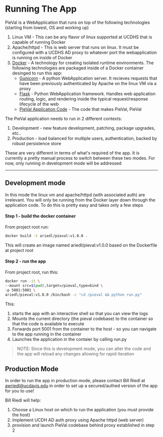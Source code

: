 # Running The App

PieVal is a WebApplication that runs on top of the following technologies (starting from lowest, OS and working up)

1. Linux VM - This can be any flavor of linux supported at UCDHS that is capable of running Docker
1. Apache/httpd - This is web server that runs on linux.  It must be configured with a UCDHS AD proxy to whatever port the webapplication is running on inside of Docker
1. [Docker](https://www.docker.com/) - A technology for creating isolated runtime environments.  The following technologies are packaged inside of a Docker container desinged to run this app:
    - [Gunicorn](https://gunicorn.org/) - A python WebApplication server.  It recieves requests that have been previously authenticated by Apache on the linux VM via a proxy
    - [Flask](https://flask.palletsprojects.com/en/2.2.x/) - Python WebApplication framework.  Handles web application routing, logic, and rendering inside the typical request/response lifecycle of the web
    - [PieVal Application Code](https://gitlab.ri.ucdavis.edu/ri/pydatautils/pieval) - The code that makes PieVal, PieVal


The PieVal application needs to run in 2 different contexts:

1. Development - new feature development, patching, package upgrades, etc..
1. Production - load balanced for multiple users, authentication, backed by robust persistence store

These are very different in terms of what's required of the app.  It is currently a pretty manual process to switch between these two modes.  For now, only running in development mode will be addressed

--- 

## Development mode

In this mode the linux vm and apache/httpd (with associated auth) are irrelevant.  You will only be running from the Docker layer down through the application code.  To do this is pretty easy and takes only a few steps

#### Step 1 - build the docker container

From project root run:

```sh
docker build -t ariedl/pieval:v1.0.0 .
```

This will create an image named ariedl/pieval:v1.0.0 based on the Dockerfile at project root

#### Step 2 - run the app

From project root, run this:

```sh
docker run -it \
--mount src=$(pwd),target=/pieval,type=bind \
-p 5001:5001 \
ariedl/pieval:v1.0.0 /bin/bash -c "cd /pieval && python run.py"
```

This:
1. starts the app with an interactive shell so that you can view the logs
1. Mounts the current directory (the pieval codebase) to the container so that the code is available to execute
1. Forwards port 5001 from the container to the host - so you can navigate to the app running in the container
1. Launches the application in the contaier by calling run.py

> NOTE: Since this is development mode, you can alter the code and the app will reload any changes allowing for rapid iteration


## Production Mode

In order to run the app in production mode, please contact Bill Riedl at awriedl@ucdavis.edu in order to set up a secured/authed version of the app for you to use!

Bill Riedl will help:
1. Choose a Linux host on which to run the application (you must provide the host)
1. Implement UCDH AD auth proxy using Apache httpd (web server)
1. provision and launch PieVal codebase behind proxy established in step 2